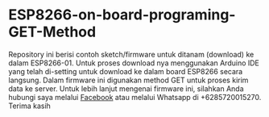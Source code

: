 # ESP8266-on-board-programing-GET-Method
Repository ini berisi contoh sketch/firmware untuk ditanam (download) ke dalam ESP8266-01. 
Untuk proses download nya menggunakan Arduino IDE yang telah di-setting untuk download ke dalam board ESP8266 secara langsung.
Dalam firmware ini digunakan method GET untuk proses kirim data ke server. Untuk lebih lanjut mengenai firmware ini, 
silahkan Anda hubungi saya melalui <a href="https://facebook.com/saya.laurensius" target="_blank">Facebook</a> 
atau melalui Whatsapp di +6285720015270. Terima kasih 
